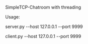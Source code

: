 SimpleTCP-Chatroom
with threading

Usage:

server.py --host 127.0.0.1 --port 9999

client.py --host 127.0.0.1 --port 9999
